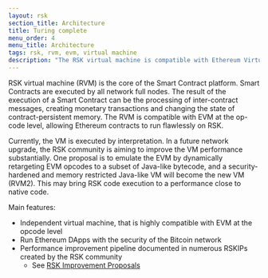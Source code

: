 ```yaml
---
layout: rsk
section_title: Architecture
title: Turing complete
menu_order: 4
menu_title: Architecture
tags: rsk, rvm, evm, virtual machine
description: "The RSK virtual machine is compatible with Ethereum Virtual machine at an opcode level."
---
```


RSK virtual machine (RVM) is the core of the Smart Contract platform. Smart Contracts are executed by all network full nodes. The result of the execution of a Smart Contract can be the processing of inter-contract messages, creating monetary transactions and changing the state of contract-persistent memory. The RVM is compatible with EVM at the op-code level, allowing Ethereum contracts to run flawlessly on RSK.

Currently, the VM is executed by interpretation. In a future network upgrade, the RSK community is aiming to improve the VM performance substantially. One proposal is to emulate the EVM by dynamically retargeting EVM opcodes to a subset of Java-like bytecode, and a security-hardened and memory restricted Java-like VM will become the new VM (RVM2). This may bring RSK code execution to a performance close to native code.

Main features:

* Independent virtual machine, that is highly compatible with EVM at the opcode level
* Run Ethereum DApps with the security of the Bitcoin network
* Performance improvement pipeline documented in numerous RSKIPs created by the RSK community
  * See [RSK Improvement Proposals](https://github.com/rsksmart/RSKIPs)
